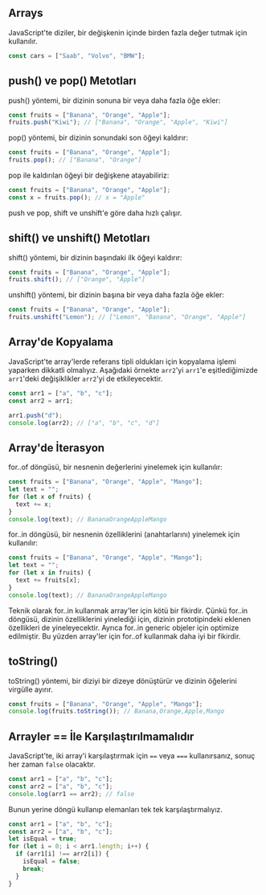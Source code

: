 ## Arrays

JavaScript'te diziler, bir değişkenin içinde birden fazla değer tutmak için kullanılır.

```js
const cars = ["Saab", "Volvo", "BMW"];
```

## push() ve pop() Metotları

push() yöntemi, bir dizinin sonuna bir veya daha fazla öğe ekler:

```js
const fruits = ["Banana", "Orange", "Apple"];
fruits.push("Kiwi"); // ["Banana", "Orange", "Apple", "Kiwi"]
```

pop() yöntemi, bir dizinin sonundaki son öğeyi kaldırır:

```js
const fruits = ["Banana", "Orange", "Apple"];
fruits.pop(); // ["Banana", "Orange"]
```

pop ile kaldırılan öğeyi bir değişkene atayabiliriz:

```js
const fruits = ["Banana", "Orange", "Apple"];
const x = fruits.pop(); // x = "Apple"
```

push ve pop, shift ve unshift'e göre daha hızlı çalışır.

## shift() ve unshift() Metotları

shift() yöntemi, bir dizinin başındaki ilk öğeyi kaldırır:

```js
const fruits = ["Banana", "Orange", "Apple"];
fruits.shift(); // ["Orange", "Apple"]
```

unshift() yöntemi, bir dizinin başına bir veya daha fazla öğe ekler:

```js
const fruits = ["Banana", "Orange", "Apple"];
fruits.unshift("Lemon"); // ["Lemon", "Banana", "Orange", "Apple"]
```

## Array'de Kopyalama

JavaScript'te array'lerde referans tipli oldukları için kopyalama işlemi yaparken dikkatli olmalıyız. Aşağıdaki örnekte `arr2`'yi `arr1`'e eşitlediğimizde `arr1`'deki değişiklikler `arr2`'yi de etkileyecektir.

```js
const arr1 = ["a", "b", "c"];
const arr2 = arr1;

arr1.push("d");
console.log(arr2); // ["a", "b", "c", "d"]
```

## Array'de İterasyon

for..of döngüsü, bir nesnenin değerlerini yinelemek için kullanılır:

```js
const fruits = ["Banana", "Orange", "Apple", "Mango"];
let text = "";
for (let x of fruits) {
  text += x;
}
console.log(text); // BananaOrangeAppleMango
```


for..in döngüsü, bir nesnenin özelliklerini (anahtarlarını) yinelemek için kullanılır:

```js
const fruits = ["Banana", "Orange", "Apple", "Mango"];
let text = "";
for (let x in fruits) {
  text += fruits[x];
}
console.log(text); // BananaOrangeAppleMango
```

Teknik olarak for..in kullanmak array'ler için kötü bir fikirdir. Çünkü for..in döngüsü, dizinin özelliklerini yinelediği için, dizinin prototipindeki eklenen özellikleri de yineleyecektir. Ayrıca for..in generic objeler için optimize edilmiştir. Bu yüzden array'ler için for..of kullanmak daha iyi bir fikirdir.


## toString()

toString() yöntemi, bir diziyi bir dizeye dönüştürür ve dizinin öğelerini virgülle ayırır.

```js
const fruits = ["Banana", "Orange", "Apple", "Mango"];
console.log(fruits.toString()); // Banana,Orange,Apple,Mango
```

## Arrayler == İle Karşılaştırılmamalıdır

JavaScript'te, iki array'i karşılaştırmak için `==` veya `===` kullanırsanız, sonuç her zaman `false` olacaktır.

```js
const arr1 = ["a", "b", "c"];
const arr2 = ["a", "b", "c"];
console.log(arr1 == arr2); // false
```

Bunun yerine döngü kullanıp elemanları tek tek karşılaştırmalıyız.

```js
const arr1 = ["a", "b", "c"];
const arr2 = ["a", "b", "c"];
let isEqual = true;
for (let i = 0; i < arr1.length; i++) {
  if (arr1[i] !== arr2[i]) {
    isEqual = false;
    break;
  }
}
